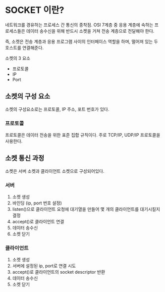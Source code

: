 # SOCKET 이란?

네트워크를 경유하는 프로세스 간 통신의 종착점.
OSI 7계층 중 응용 계층에 속하는 프로세스들은 데이터 송수신을 위해
반드시 소켓을 거쳐 전송 계층으로 전달해야 한다.

즉, 소켓은 전송 계층과 응용 프로그램 사이의 인터페이스 역할을 하며,
떨어져 있는 두 호스트를 연결해준다.

소켓의 3 요소
- 프로토콜
- IP
- Port

## 소켓의 구성 요소

소켓의 구성요소로는 프로토콜, IP 주소, 포트 번호가 있다.

### 프로토콜

프로토콜은 데이터 전송을 위한 표준 집합 규칙이다.
주로 TCP/IP, UDP/IP 프로토콜을 사용한다.

## 소켓 통신 과정

소켓은 서버 소켓과 클라이언트 소켓으로 구성되어있다.

### 서버

1. 소켓 생성
2. 바인딩 (ip, port 번호 설정)
3. listen()으로 클라이언트 요청에 대기열을 만들어 몇 개의 클라이언트를 대기시킬지 결정
4. accept()로 클라이언트 연결
5. 데이터 송수신
6. 소켓 닫기

### 클라이언트

1. 소켓 생성
2. 서버에 설정된 ip, port로 연결 시도
3. accept()로 클라이언트의 socket descriptor 반환
4. 데이터 송수신
5. 소켓 닫기

